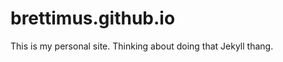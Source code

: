 brettimus.github.io
===================

This is my personal site. Thinking about doing that Jekyll thang.
